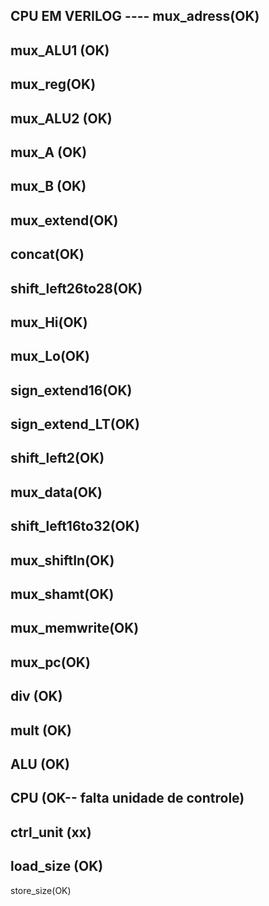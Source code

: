CPU EM VERILOG ----
mux_adress(OK)
-----
mux_ALU1 (OK)
-----
mux_reg(OK)
-----
mux_ALU2 (OK)
-----
mux_A (OK)
-----
mux_B (OK)
-----
mux_extend(OK)
-----
concat(OK)
-----
shift_left26to28(OK)
-----
mux_Hi(OK)
-----
mux_Lo(OK)
-----
sign_extend16(OK)
-----
sign_extend_LT(OK) 
-----
shift_left2(OK)
-----
mux_data(OK)
-----
shift_left16to32(OK) 
-----
mux_shiftIn(OK)
-----
mux_shamt(OK)
-----
mux_memwrite(OK)
-----
mux_pc(OK)
-----
div (OK)
-----
mult (OK)
-----
ALU (OK)
-----
CPU (OK-- falta unidade de controle)
-----
ctrl_unit (xx)
-----
load_size (OK)
-----
store_size(OK)

